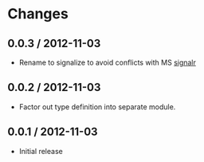 # Changes

## 0.0.3 / 2012-11-03

  - Rename to signalize to avoid conflicts with MS
    [signalr](https://github.com/SignalR/SignalR)

## 0.0.2 / 2012-11-03

  - Factor out type definition into separate module.

## 0.0.1 / 2012-11-03

  - Initial release

